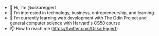 - 👋 Hi, I’m @oskareggert
- 👀 I’m interested in technology, business, entrepreneurship, and learning
- 🌱 I’m currently learning web development with The Odin Project and general computer science with Harvard's CS50 course
- 📫 How to reach me (https://twitter.com/OskarEggert)

<!---
oskareggert/oskareggert is a ✨ special ✨ repository because its `README.md` (this file) appears on your GitHub profile.
You can click the Preview link to take a look at your changes.
--->
